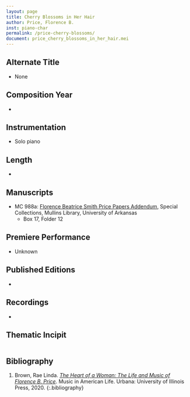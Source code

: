 ```yaml
---
layout: page
title: Cherry Blossoms in Her Hair
author: Price, Florence B.
inst: piano-char
permalink: /price-cherry-blossoms/
document: price_cherry_blossoms_in_her_hair.mei
---
```


## Alternate Title
- None

## Composition Year
- 

## Instrumentation
- Solo piano

## Length
- 

## Manuscripts
- MC 988a: <a href="https://uark.as.atlas-sys.com/repositories/2/resources/1522" target="_blank">Florence Beatrice Smith Price Papers Addendum</a>, Special Collections, Mullins Library, University of Arkansas
    * Box 17, Folder 12

## Premiere Performance
- Unknown

## Published Editions
- 

## Recordings
- 

## Thematic Incipit
<div id="notation" style="overflow-x: auto"></div>

## Bibliography
1. Brown, Rae Linda. <a href="https://www.worldcat.org/title/1122800180" target="_blank">*The Heart of a Woman: The Life and Music of Florence B. Price*</a>. Music in American Life. Urbana: University of Illinois Press, 2020.
{:.bibliography}
